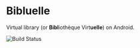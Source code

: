 # Bibluelle
Virtual library (or **Bibl**iothèque Virt**uelle**) on Android.

![Build Status](http://51.38.36.45:8081/buildStatus/icon?job=Frog%20Development/Bibluelle/master)
